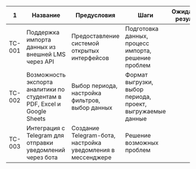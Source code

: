 | 1     | Название                       | Предусловия               | Шаги                                                             | Ожидаемый результат                              | Статус |
|--------|--------------------------------|----------------------------|------------------------------------------------------------------|--------------------------------------------------|--------|
| TC-001 | Поддержка импорта данных из внешней LMS через API  | Предоставление системой открытых интерфейсов     | Подготовка данных, процесс импорта, решение проблем  |
| TC-002 | Возможность экспорта аналитики по студентам в PDF, Excel и Google Sheets  | Выбор периода, настройка фильтров, выбор данных  | Формат выгрузки, выбор периода, проект, выгружаемые данные|  | Новый  |
| TC-003 | Интеграция с Telegram для отправки уведомлений через бота              | Создание Telegram-бота, настройка уведомления в мессенджере        | Решение возможных проблем       |            | Новый  |